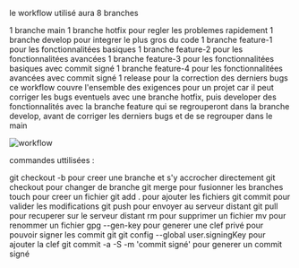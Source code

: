 le workflow utilisé aura 8 branches

1 branche main 
1 branche hotfix pour regler les problemes rapidement
1 branche develop pour integrer le plus gros du code
1 branche feature-1 pour les fonctionnalitées basiques
1 branche feature-2 pour les fonctionnalitées avancées
1 branche feature-3 pour les fonctionnalitées basiques avec commit signé
1 branche feature-4 pour les fonctionnalitées avancées avec commit signé
1 release pour la correction des derniers bugs 
ce workflow couvre l'ensemble des exigences pour un projet car il peut corriger les bugs eventuels avec une branche hotfix, puis developer des fonctionnalités avec la branche feature qui se regrouperont dans la branche develop, avant de corriger les derniers bugs et de se regrouper dans le main  

![workflow](https://user-images.githubusercontent.com/89772013/131465755-1d71e529-2ce0-4e93-bf6e-397f74e5a156.PNG)

commandes uttilisées :

git checkout -b pour creer une branche et s'y accrocher directement
git checkout pour changer de branche
git merge pour fusionner les branches 
touch pour creer un fichier 
git add . pour ajouter les fichiers
git commit pour valider les modifications 
git push pour envoyer au serveur distant 
git pull pour recuperer sur le serveur distant
rm pour supprimer un fichier
mv pour renommer un fichier
gpg --gen-key pour generer une clef privé pour pouvoir signer les commit
git git config --global user.signingKey pour ajouter la clef 
git commit -a -S -m 'commit signé' pour generer un commit signé  
